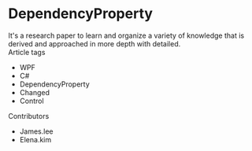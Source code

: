 <publicarticle>
  <h1>DependencyProperty</h1>
  <div class="desc">It's a research paper to learn and organize a variety of knowledge that is derived and approached in more depth with detailed.</div>
  <div class="head">Article tags</div>
    <ul class="tags">
      <li>WPF</li>
      <li>C#</li>
      <li>DependencyProperty</li>
      <li>Changed</li>
      <li>Control</li>
    </ul>
    <div class="head">Contributors</div>
    <div class="writer">
      <ul>
        <li>James.lee</li>
        <li>Elena.kim</li>
      </ul>
    </div>
<publicarticle>
